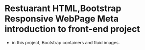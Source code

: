 # Restuarant HTML,Bootstrap Responsive WebPage Meta introduction to front-end project
- in this project, Bootstrap containers and fluid images.